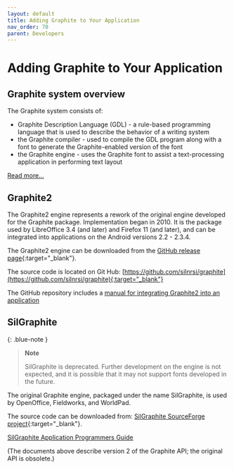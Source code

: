 ```yaml
---
layout: default
title: Adding Graphite to Your Application
nav_order: 70
parent: Developers
---
```


# Adding Graphite to Your Application
 
## Graphite system overview

The Graphite system consists of:

* Graphite Description Language (GDL) - a rule-based programming language that is used to describe the behavior of a writing system
* the Graphite compiler - used to compile the GDL program along with a font to generate the Graphite-enabled version of the font
* the Graphite engine - uses the Graphite font to assist a text-processing application in performing text layout

[Read more...](graphite_techAbout)

## Graphite2

The Graphite2 engine represents a rework of the original engine developed for the Graphite package. Implementation began in 2010. It is the package used by LibreOffice 3.4 (and later) and Firefox 11 (and later), and can be integrated into applications on the Android versions 2.2 - 2.3.4.

The Graphite2 engine can be downloaded from the [GitHub release page](https://github.com/silnrsi/graphite/releases){:target="_blank"}.

The source code is located on Git Hub: [https://github.com/silnrsi/graphite](https://github.com/silnrsi/graphite){:target="_blank"}

The GitHub repository includes a [manual for integrating Graphite2 into an application](https://github.com/silnrsi/graphite/blob/master/doc/manual.adoc)

## SilGraphite

{: .blue-note }
> **Note**
>
> SilGraphite is deprecated. Further development on the engine is not expected, and it is possible that it may not support fonts developed in the future.

The original Graphite engine, packaged under the name SilGraphite, is used by OpenOffice, Fieldworks, and WorldPad.

The source code can be downloaded from: [SilGraphite SourceForge project](http://sourceforge.net/projects/silgraphite/){:target="_blank"}.

[SilGraphite Application Programmers Guide](assets/resources/SilGraphite_AppProgGuide.pdf)

(The documents above describe version 2 of the Graphite API; the original API is obsolete.)